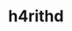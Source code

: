 ---
title: h4rithd
github: https://github.com/h4rithd
mode: dark
transition: 1s
score: 67.0
archetype:
- Badges | Tags | Icons
- Minimalistic
---